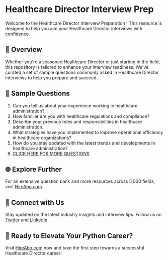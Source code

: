 # Healthcare Director Interview Prep

Welcome to the Healthcare Director Interview Preparation ! This resource is designed to help you ace your Healthcare Director interviews with confidence.

## 🚀 Overview

Whether you're a seasoned Healthcare Director or just starting in the field, this repository is tailored to enhance your interview readiness. We've curated a set of sample questions commonly asked in Healthcare Director interviews to help you prepare and succeed.

## 📝 Sample Questions

1. Can you tell us about your experience working in healthcare administration?
2. How familiar are you with healthcare regulations and compliance?
3. Describe your previous roles and responsibilities in healthcare administration.
4. What strategies have you implemented to improve operational efficiency in healthcare organizations?
5. How do you stay updated with the latest trends and developments in healthcare administration?
6. [CLICK HERE FOR MORE QUESTIONS](https://hireabo.com/job/2_4_4/Healthcare%20Director)

## 🌐 Explore Further

For an extensive question bank and more resources across 5,000 fields, visit [HireAbo.com](https://www.hireabo.com).

## 📱 Connect with Us

Stay updated on the latest industry insights and interview tips. Follow us on [Twitter](https://twitter.com/hireabo) and [LinkedIn](https://www.linkedin.com/in/hire-abo-3609972a8/).

## 🚀 Ready to Elevate Your Python Career?

Visit [HireAbo.com](https://www.hireabo.com) now and take the first step towards a successful Healthcare Director career!